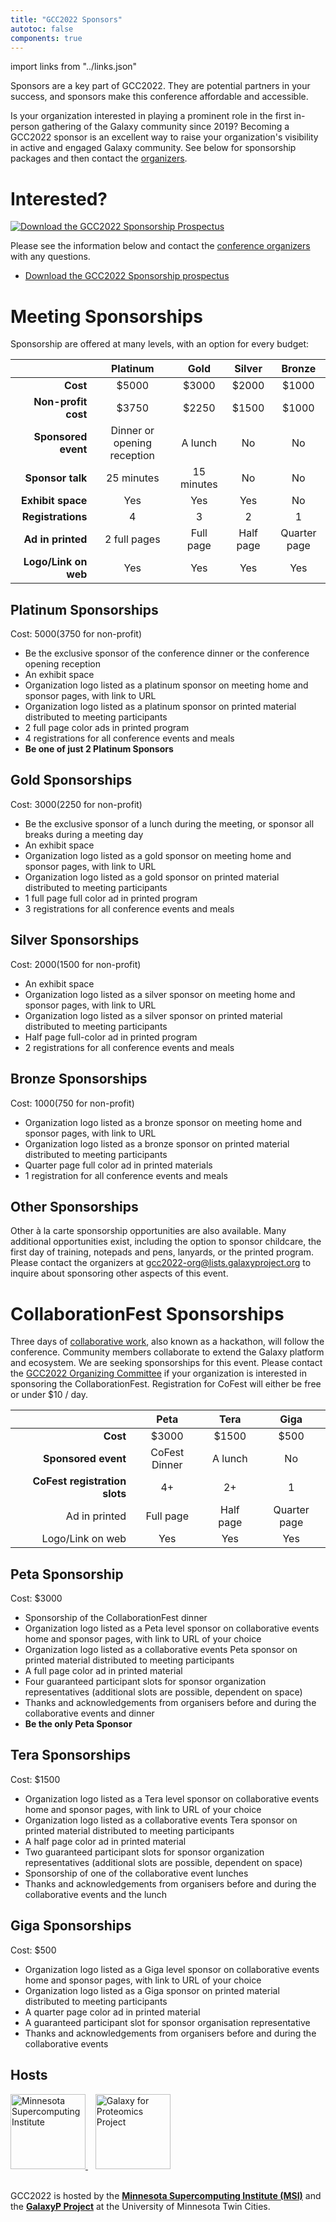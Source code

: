 ```yaml
---
title: "GCC2022 Sponsors"
autotoc: false
components: true
---
```


import links from "../links.json"
<link-box :links="links" />

Sponsors are a key part of GCC2022.  They are potential partners in your success, and sponsors make this conference affordable and accessible. 

Is your organization interested in playing a prominent role in the first in-person gathering of the Galaxy community since 2019? Becoming a GCC2022 sponsor is an excellent way to raise your organization's visibility in active and engaged Galaxy community.  See below for sponsorship packages and then contact the [organizers](/events/gcc2022/organizers/).

# Interested?

<div class="float-right">

[![Download the GCC2022 Sponsorship Prospectus](/images/events/gcc2022/sponsors/prospectus-thumb.png)](https://depot.galaxyproject.org/hub/attachments/events/gcc2022/gcc2022-sponsorship-prospectus.pdf)

</div>

Please see the information below and contact the [conference organizers](/events/gcc2022/organizers/) with any questions.

- [Download the GCC2022 Sponsorship prospectus](https://depot.galaxyproject.org/hub/attachments/events/gcc2022/gcc2022-sponsorship-prospectus.pdf)

# Meeting Sponsorships

Sponsorship are offered at many levels, with an option for every budget:

| | Platinum | Gold | Silver | Bronze |
| ----: | :----: | :----: | :----: | :----: |
| **Cost** | $5000 | $3000 | $2000 | $1000  |
| **Non-profit cost** | $3750 | $2250 | $1500 | $1000 |
| **Sponsored event** | Dinner or opening reception | A lunch | No | No |
| **Sponsor talk** | 25 minutes | 15 minutes | No | No |
| **Exhibit space** | Yes | Yes | Yes | No |
| **Registrations** | 4 | 3 | 2 | 1 |
| **Ad in printed** | 2 full pages | Full page | Half page | Quarter page |
| **Logo/Link on web** | Yes | Yes | Yes | Yes |

## Platinum Sponsorships

Cost: $5000 ($3750 for non-profit)

* Be the exclusive sponsor of the conference dinner or the conference opening reception
* An exhibit space
* Organization logo listed as a platinum sponsor on meeting home and sponsor pages, with link to URL
* Organization logo listed as a platinum sponsor on printed material distributed to meeting participants
* 2 full page color ads in printed program
* 4 registrations for all conference events and meals 
* **Be one of just 2 Platinum Sponsors**

## Gold Sponsorships

Cost: $3000 ($2250 for non-profit) 

* Be the exclusive sponsor of a lunch during the meeting, or sponsor all breaks during a meeting day
* An exhibit space
* Organization logo listed as a gold sponsor on meeting home and sponsor pages, with link to URL
* Organization logo listed as a gold sponsor on printed material distributed to meeting participants
* 1 full page full color ad in printed program
* 3 registrations for all conference events and meals

## Silver Sponsorships

Cost: $2000 ($1500 for non-profit) 

* An exhibit space
* Organization logo listed as a silver sponsor on meeting home and sponsor pages, with link to URL
* Organization logo listed as a silver sponsor on printed material distributed to meeting participants
* Half page full-color ad in printed program
* 2 registrations for all conference events and meals

## Bronze Sponsorships

Cost: $1000 ($750 for non-profit)

* Organization logo listed as a bronze sponsor on meeting home and sponsor pages, with link to URL
* Organization logo listed as a bronze sponsor on printed material distributed to meeting participants
* Quarter page full color ad in printed materials
* 1 registration for all conference events and meals

## Other Sponsorships

Other à la carte sponsorship opportunities are also available. Many additional opportunities exist, including the option to sponsor childcare, the first day of training, notepads and pens, lanyards, or the printed program. Please contact the organizers at gcc2022-org@lists.galaxyproject.org to inquire about sponsoring other aspects of this event.

# CollaborationFest Sponsorships

Three days of [collaborative work](/events/gcc2022/cofest/), also known as a hackathon, will follow the conference. Community members collaborate to extend the Galaxy platform and ecosystem. We are seeking sponsorships for this event. Please contact the [GCC2022 Organizing Committee](/events/gcc2019/organizers/) if your organization is interested in sponsoring the CollaborationFest. Registration for CoFest will either be free or under $10 / day.


| | Peta | Tera | Giga |
| ----: | :----: | :----: | :----: |
| **Cost** | $3000 | $1500 | $500 |
| **Sponsored event** | CoFest Dinner | A lunch | No |
| **CoFest registration slots** | 4+ | 2+ | 1 |
| Ad in printed | Full page | Half page | Quarter page |
| Logo/Link on web | Yes | Yes | Yes |

## Peta Sponsorship

Cost: $3000

* Sponsorship of the CollaborationFest dinner
* Organization logo listed as a Peta level sponsor on collaborative events home and sponsor pages, with link to URL of your choice
* Organization logo listed as a collaborative events Peta sponsor on printed material distributed to meeting participants
* A full page color ad in printed material
* Four guaranteed participant slots for sponsor organization representatives (additional slots are possible, dependent on space)
* Thanks and acknowledgements from organisers before and during the collaborative events and dinner
* **Be the only Peta Sponsor**

## Tera Sponsorships

Cost: $1500

* Organization logo listed as a Tera level sponsor on collaborative events home and sponsor pages, with link to URL of your choice
* Organization logo listed as a collaborative events Tera sponsor on printed material distributed to meeting participants
* A half page color ad in printed material
* Two guaranteed participant slots for sponsor organization representatives (additional slots are possible, dependent on space)
* Sponsorship of one of the collaborative event lunches
* Thanks and acknowledgements from organisers before and during the collaborative events and the lunch

## Giga Sponsorships

Cost: $500

* Organization logo listed as a Giga level sponsor on collaborative events home and sponsor pages, with link to URL of your choice
* Organization logo listed as a Giga sponsor on printed material distributed to meeting participants
* A quarter page color ad in printed material
* A guaranteed participant slot for sponsor organisation representative 
* Thanks and acknowledgements from organisers before and during the collaborative events

## Hosts

<div class="center">
  <a href="https://www.msi.umn.edu/">
    <img src="/images/events/gcc2022/msi-logo-text.png"
      alt="Minnesota Supercomputing Institute" height="120" />
  </a> &nbsp;&nbsp; 
  <a href="http://galaxyp.org/">
    <img src="/images/events/gcc2022/galaxyp-logo-text.png" 
      alt="Galaxy for Proteomics Project" height="120" />
  </a>
</div>

<br />

GCC2022 is hosted by the **[Minnesota Supercomputing Institute (MSI)](https://www.msi.umn.edu/)** and the **[GalaxyP Project](http://galaxyp.org/)** at the University of Minnesota Twin Cities.
